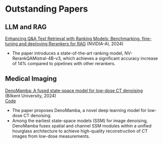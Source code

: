 # Outstanding Papers

## LLM and RAG
[Enhancing Q&A Text Retrieval with Ranking Models: Benchmarking, fine-tuning and deploying Rerankers for RAG](https://arxiv.org/pdf/2409.07691) (NVIDIA-AI, 2024)

- The paper introduces a state-of-the-art ranking model, NV-RerankQAMistral-4B-v3, which achieves a significant accuracy increase of 14% compared to pipelines with other rerankers.

## Medical Imaging
[DenoMamba: A fused state-space model for low-dose CT denoising](https://www.arxiv.org/pdf/2409.13094) (Bilkent University, 2024) \
[Code](https://github.com/icon-lab/DenoMamba)

- The paper proposes DenoMamba, a novel deep learning model for low-dose CT denoising.
- Among the earliest state-space models (SSM) for image denoising, DenoMamba fuses spatial and channel SSM modules within a unified hourglass architecture to achieve high-quality reconstruction of CT images from low-dose measurements.
